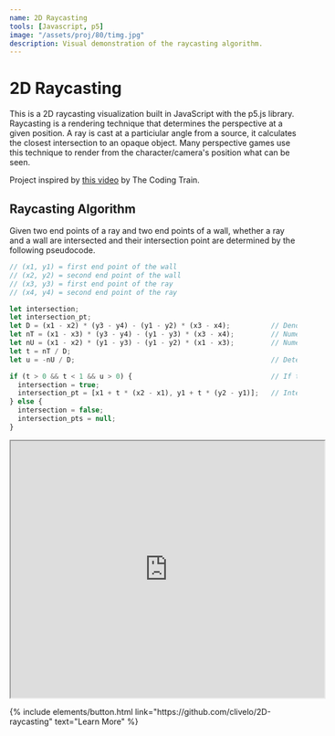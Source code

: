```yaml
---
name: 2D Raycasting
tools: [Javascript, p5]
image: "/assets/proj/80/timg.jpg"
description: Visual demonstration of the raycasting algorithm.
---
```


# 2D Raycasting

This is a 2D raycasting visualization built in JavaScript with the p5.js library. Raycasting is a rendering technique that determines the perspective at a given position. A ray is cast at a particiular angle from a source, it calculates the closest intersection to an opaque object. Many perspective games use this technique to render from the character/camera's position what can be seen.

Project inspired by [this video](https://www.youtube.com/watch?v=TOEi6T2mtHo) by The Coding Train.

## Raycasting Algorithm
Given two end points of a ray and two end points of a wall, whether a ray and a wall are intersected and their intersection point are determined by the following pseudocode.

``` js
// (x1, y1) = first end point of the wall
// (x2, y2) = second end point of the wall
// (x3, y3) = first end point of the ray
// (x4, y4) = second end point of the ray

let intersection;
let intersection_pt;
let D = (x1 - x2) * (y3 - y4) - (y1 - y2) * (x3 - x4);          // Denominator
let nT = (x1 - x3) * (y3 - y4) - (y1 - y3) * (x3 - x4);         // Numerator of T
let nU = (x1 - x2) * (y1 - y3) - (y1 - y2) * (x1 - x3);         // Numerator of U
let t = nT / D;
let u = -nU / D;                                                // Determine the value of t and u

if (t > 0 && t < 1 && u > 0) {                                  // If t is between 0 and 1 & u is larger than 0, two lines are intersected
  intersection = true;
  intersection_pt = [x1 + t * (x2 - x1), y1 + t * (y2 - y1)];   // Intersection point coordinate is ( x1+t*(x2-x1), y1+t*(y2-y1) )
} else {
  intersection = false;
  intersection_pts = null;
}
```

<p><iframe src="https://clivelo.me/2D-raycasting/" width="550px" height="450px"></iframe></p>

<p class="text-center">
{% include elements/button.html link="https://github.com/clivelo/2D-raycasting" text="Learn More" %}
</p>
